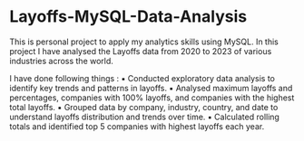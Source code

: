 # Layoffs-MySQL-Data-Analysis

This is personal project to apply my analytics skills using MySQL. In this project I have analysed the Layoffs data from 2020 to 2023 of various industries across the world.

I have done following things :
▪ Conducted exploratory data analysis to identify key trends and patterns in layoffs. 
▪ Analysed maximum layoffs and percentages, companies with 100% layoffs, and companies with 
the highest total layoffs. 
▪ Grouped data by company, industry, country, and date to understand layoffs distribution and 
trends over time. 
▪ Calculated rolling totals and identified top 5 companies with highest layoffs each year.
